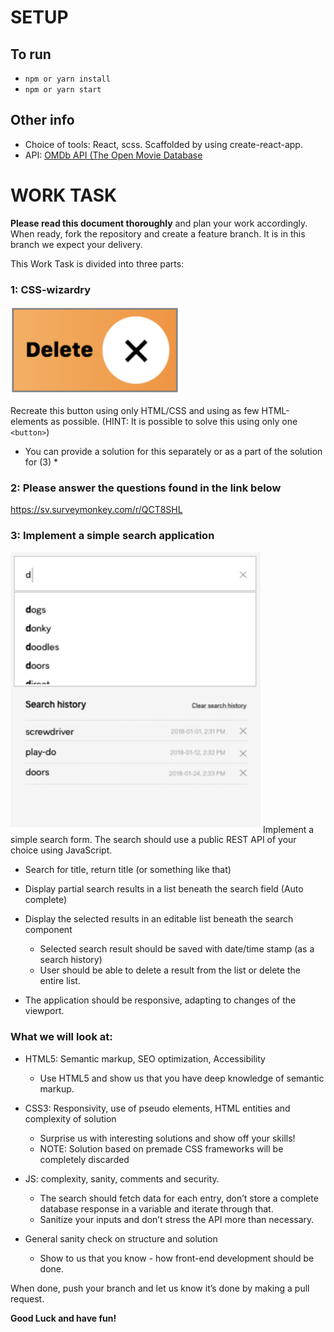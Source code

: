 # SETUP

## To run

- `npm or yarn install`
- `npm or yarn start`

## Other info

- Choice of tools: React, scss. Scaffolded by using create-react-app.
- API: [OMDb API (The Open Movie Database](https://www.omdbapi.com/)

# WORK TASK

**Please read this document thoroughly** and plan your work accordingly.
When ready, fork the repository and create a feature branch. It is in this branch we
expect your delivery.

This Work Task is divided into three parts:

### 1: CSS-wizardry

![alt text](https://raw.githubusercontent.com/hmfe/54321/master/button.png)

Recreate this button using only HTML/CSS and using as few HTML-elements as
possible. (HINT: It is possible to solve this using only one `<button>`)

- You can provide a solution for this separately or as a part of the solution for (3) \*

### 2: Please answer the questions found in the link below

https://sv.surveymonkey.com/r/QCT8SHL

### 3: Implement a simple search application

<img src="https://raw.githubusercontent.com/hmfe/54321/master/search.png" style="width: 400px">
Implement a simple search form. The search should use a public REST API of your
choice using JavaScript.

- Search for title, return title (or something like that)
- Display partial search results in a list beneath the search field (Auto complete)
- Display the selected results in an editable list beneath the search component

  - Selected search result should be saved with date/time stamp (as a
    search history)
  - User should be able to delete a result from the list or delete the entire
    list.

- The application should be responsive, adapting to changes of the viewport.

### What we will look at:

- HTML5: Semantic markup, SEO optimization, Accessibility

  - Use HTML5 and show us that you have deep knowledge of semantic
    markup.

- CSS3: Responsivity, use of pseudo elements, HTML entities and complexity
  of solution

  - Surprise us with interesting solutions and show off your skills!
  - NOTE: Solution based on premade CSS frameworks will be completely discarded

- JS: complexity, sanity, comments and security.

  - The search should fetch data for each entry, don’t store a complete
    database response in a variable and iterate through that.
  - Sanitize your inputs and don’t stress the API more than necessary.

- General sanity check on structure and solution
  - Show to us that you know - how front-end development should be
    done.

When done, push your branch and let us know it’s done by making a pull request.

**Good Luck and have fun!**
